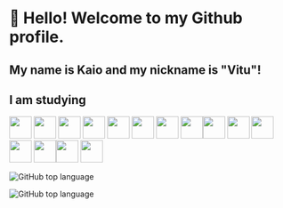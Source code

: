 # 👋 Hello! Welcome to my Github profile.
## My name is Kaio and my nickname is "Vitu"!

## I am studying

<img loading="lazy" src="https://cdn.jsdelivr.net/gh/devicons/devicon@latest/icons/html5/html5-plain-wordmark.svg" width="40" height="40"/> <img loading="lazy" src="https://cdn.jsdelivr.net/gh/devicons/devicon@latest/icons/css3/css3-original-wordmark.svg" width="40" height="40"/> <img loading="lazy" src="https://cdn.jsdelivr.net/gh/devicons/devicon@latest/icons/java/java-original-wordmark.svg" width="40" height="40" /> 
<img loading="lazy" src="https://cdn.jsdelivr.net/gh/devicons/devicon@latest/icons/spring/spring-original-wordmark.svg" width="40" height="40" /> 
<img loading="lazy" src="https://cdn.jsdelivr.net/gh/devicons/devicon@latest/icons/javascript/javascript-original.svg" width="40" height="40"/>
 <img src="https://cdn.jsdelivr.net/gh/devicons/devicon@latest/icons/react/react-original-wordmark.svg" width="40" height="40" /> <img src="https://cdn.jsdelivr.net/gh/devicons/devicon@latest/icons/nodejs/nodejs-original-wordmark.svg" width="40" height="40" /> <img src="https://cdn.jsdelivr.net/gh/devicons/devicon@latest/icons/nextjs/nextjs-original-wordmark.svg" width="40" height="40"/><img loading="lazy" src="https://cdn.jsdelivr.net/gh/devicons/devicon@latest/icons/typescript/typescript-original.svg" width="40" height="40"/> 
<img loading="lazy" src="https://cdn.jsdelivr.net/gh/devicons/devicon@latest/icons/csharp/csharp-plain.svg" width="40" height="40"/> <img loading="lazy" src="https://cdn.jsdelivr.net/gh/devicons/devicon@latest/icons/php/php-plain.svg" width="40" height="40"/> <img src="https://cdn.jsdelivr.net/gh/devicons/devicon@latest/icons/python/python-original-wordmark.svg" width="40" height="40"/> 
<img src="https://cdn.jsdelivr.net/gh/devicons/devicon@latest/icons/django/django-plain.svg" width="40" height="40"/><img src="https://cdn.jsdelivr.net/gh/devicons/devicon@latest/icons/mysql/mysql-plain-wordmark.svg" width="40" height="40"/> 
 <img src="https://cdn.jsdelivr.net/gh/devicons/devicon@latest/icons/postgresql/postgresql-plain-wordmark.svg" width="40" height="40"/>


![GitHub top language](https://img.shields.io/github/languages/top/Kaio-0708)

![GitHub top language](https://img.shields.io/github/languages/top/johndoe/my-awesome-project)






